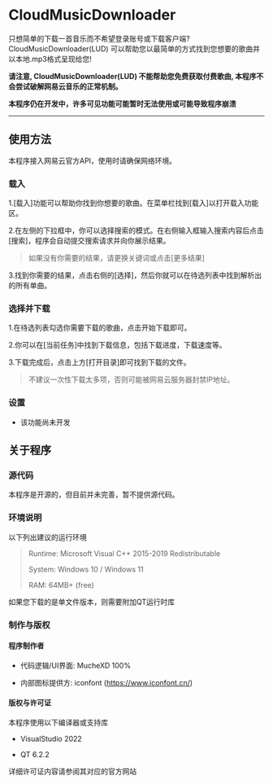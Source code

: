 # CloudMusicDownloader
只想简单的下载一首音乐而不希望登录账号或下载客户端? CloudMusicDownloader(LUD) 可以帮助您以最简单的方式找到您想要的歌曲并以本地.mp3格式呈现给您!

**请注意, CloudMusicDownloader(LUD) 不能帮助您免费获取付费歌曲, 本程序不会尝试破解网易云音乐的正常机制。**

**本程序仍在开发中，许多可见功能可能暂时无法使用或可能导致程序崩溃**

---

## 使用方法

本程序接入网易云官方API，使用时请确保网络环境。

### 载入

1.[载入]功能可以帮助你找到你想要的歌曲。在菜单栏找到[载入]以打开载入功能区。

2.在左侧的下拉框中，你可以选择搜索的模式。在右侧输入框输入搜索内容后点击[搜索]，程序会自动提交搜索请求并向你展示结果。

> 如果没有你需要的结果，请更换关键词或点击[更多结果]

3.找到你需要的结果，点击右侧的[选择]，然后你就可以在待选列表中找到解析出的所有单曲。

### 选择并下载

1.在待选列表勾选你需要下载的歌曲，点击开始下载即可。

2.你可以在[当前任务]中找到下载信息，包括下载进度，下载速度等。

3.下载完成后，点击上方[打开目录]即可找到下载的文件。

> 不建议一次性下载太多项，否则可能被网易云服务器封禁IP地址。

### 设置

- 该功能尚未开发

## 关于程序

### 源代码

本程序是开源的，但目前并未完善，暂不提供源代码。

### 环境说明

以下列出建议的运行环境

> Runtime: Microsoft Visual C++ 2015-2019 Redistributable
>
> System: Windows 10 / Windows 11
>
> RAM: 64MB+ (free)

如果您下载的是单文件版本，则需要附加QT运行时库

### 制作与版权

#### 程序制作者

+ 代码逻辑/UI界面: MucheXD 100%

+ 内部图标提供方: iconfont (https://www.iconfont.cn/)

#### 版权与许可证

本程序使用以下编译器或支持库

+ VisualStudio 2022

+ QT 6.2.2

详细许可证内容请参阅其对应的官方网站
